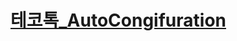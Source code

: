 # [테코톡_AutoCongifuration](https://www.youtube.com/watch?v=OXILjfY8edw&list=PLgXGHBqgT2TvpJ_p9L_yZKPifgdBOzdVH&index=52)
